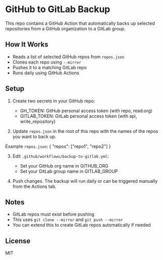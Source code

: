 # GitHub to GitLab Backup

This repo contains a GitHub Action that automatically backs up selected repositories from a GitHub organization to a GitLab group.

## How It Works

- Reads a list of selected GitHub repos from `repos.json`
- Clones each repo using `--mirror`
- Pushes it to a matching GitLab repo
- Runs daily using GitHub Actions

## Setup

1. Create two secrets in your GitHub repo:
   - GH_TOKEN: GitHub personal access token (with repo, read:org)
   - GITLAB_TOKEN: GitLab personal access token (with api, write_repository)

2. Update `repos.json` in the root of this repo with the names of the repos you want to back up.

Example `repos.json`:
{
  "repos": ["repo1", "repo2"]
}

3. Edit `.github/workflows/backup-to-gitlab.yml`:
   - Set your GitHub org name in GITHUB_ORG
   - Set your GitLab group name in GITLAB_GROUP

4. Push changes. The backup will run daily or can be triggered manually from the Actions tab.

## Notes

- GitLab repos must exist before pushing
- This uses `git clone --mirror` and `git push --mirror`
- You can extend this to create GitLab repos automatically if needed

## License

MIT
